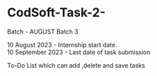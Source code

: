 # CodSoft-Task-2-
Batch - AUGUST Batch 3<br>

10 August 2023 - Internship start date.<br>
10 September 2023 - Last date of task submission<br>


To-Do List which can add ,delete and save tasks 
